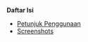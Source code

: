 **Daftar Isi**
  * [Petunjuk Penggunaan](bagaimana_ini_bekerja.md)
  * [Screenshots](Screenshots.md)